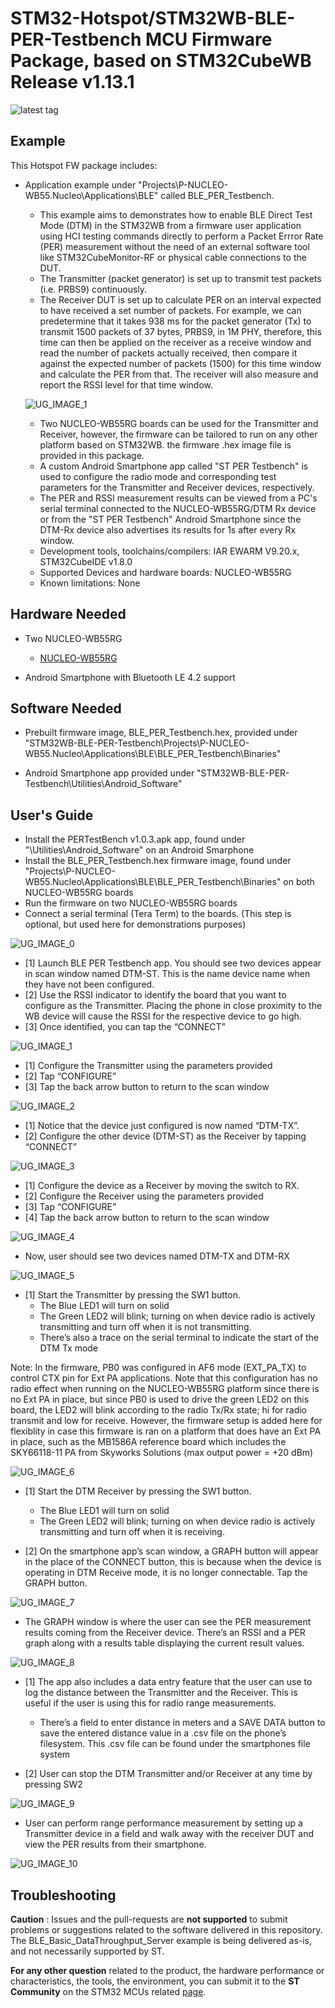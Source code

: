 # STM32-Hotspot/STM32WB-BLE-PER-Testbench MCU Firmware Package, based on STM32CubeWB Release v1.13.1

![latest tag](https://img.shields.io/github/v/tag/STMicroelectronics/STM32CubeWB.svg?color=brightgreen)

## Example

This Hotspot FW package includes:
* Application example under "Projects\P-NUCLEO-WB55.Nucleo\Applications\BLE" called BLE_PER_Testbench.     
   * This example aims to demonstrates how to enable BLE Direct Test Mode (DTM) in the STM32WB from a firmware user application using HCI testing commands directly to perform a Packet Errror Rate (PER) measurement without the need of an external software tool like STM32CubeMonitor-RF or physical cable connections to the DUT.  
   * The Transmitter (packet generator) is set up to transmit test packets (i.e. PRBS9) continuously.
   * The Receiver DUT is set up to calculate PER on an interval expected to have received a set number of packets. For example, we can predetermine that it takes 938 ms for the packet generator (Tx) to transmit 1500 packets of 37 bytes, PRBS9, in 1M PHY, therefore, this time can then be applied on the receiver as a receive window and read the number of packets actually received, then compare it against the expected number of packets (1500) for this time window and calculate the PER from that.  The receiver will also measure and report the RSSI level for that time window.

   ![UG_IMAGE_1](Utilities/Media/Images/Users_Guide/PER_Testbench_Timing.jpg)
   
   * Two NUCLEO-WB55RG boards can be used for the Transmitter and Receiver, however, the firmware can be tailored to run on any other platform based on STM32WB. the firmware .hex image file is provided in this package.
   * A custom Android Smartphone app called "ST PER Testbench" is used to configure the radio mode and corresponding test parameters for the Transmitter and Receiver devices, respectively.
   * The PER and RSSI measurement results can be viewed from a PC's serial terminal connected to the NUCLEO-WB55RG/DTM Rx device or from the "ST PER Testbench" Android Smartphone since the DTM-Rx device also advertises its results for 1s after every Rx window.
   * Development tools, toolchains/compilers: IAR EWARM V9.20.x, STM32CubeIDE v1.8.0
   * Supported Devices and hardware boards: NUCLEO-WB55RG
   * Known limitations: None

## Hardware Needed

  * Two NUCLEO-WB55RG
    * [NUCLEO-WB55RG](https://www.st.com/en/evaluation-tools/nucleo-wb55rg.html)

  * Android Smartphone with Bluetooth LE 4.2 support

## Software Needed

  * Prebuilt firmware image, BLE_PER_Testbench.hex, provided under "STM32WB-BLE-PER-Testbench\Projects\P-NUCLEO-WB55.Nucleo\Applications\BLE\BLE_PER_Testbench\Binaries"

  * Android Smartphone app provided under "STM32WB-BLE-PER-Testbench\Utilities\Android_Software"

## User's Guide
* Install the PERTestBench v1.0.3.apk app, found under "\Utilities\Android_Software" on an Android Smarphone
* Install the BLE_PER_Testbench.hex firmware image, found under "Projects\P-NUCLEO-WB55.Nucleo\Applications\BLE\BLE_PER_Testbench\Binaries" on both NUCLEO-WB55RG boards
* Run the firmware on two NUCLEO-WB55RG boards
* Connect a serial terminal (Tera Term) to the boards. (This step is optional, but used here for demonstrations purposes)

![UG_IMAGE_0](Utilities/Media/Images/Users_Guide/UG_image_0.jpg)


* [1] Launch BLE PER Testbench app. You should see two devices appear in scan window named DTM-ST. This is the name device name when they have not been configured.
* [2] Use the RSSI indicator to identify the board that you want to configure as the Transmitter. Placing the phone in close proximity to the WB device will cause the RSSI for the respective device to go high.
* [3] Once identified, you can tap the “CONNECT”

![UG_IMAGE_1](Utilities/Media/Images/Users_Guide/UG_image_1.jpg)

* [1] Configure the Transmitter using the parameters provided
* [2] Tap “CONFIGURE”
* [3] Tap the back arrow button to return to the scan window

![UG_IMAGE_2](Utilities/Media/Images/Users_Guide/UG_image_2.jpg)


* [1] Notice that the device just configured is now named “DTM-TX”.
* [2] Configure the other device (DTM-ST) as the Receiver by tapping “CONNECT”

![UG_IMAGE_3](Utilities/Media/Images/Users_Guide/UG_image_3.jpg)


* [1] Configure the device as a Receiver by moving the switch to RX.
* [2] Configure the Receiver using the parameters provided
* [3] Tap “CONFIGURE”
* [4] Tap the back arrow button to return to the scan window

![UG_IMAGE_4](Utilities/Media/Images/Users_Guide/UG_image_4.jpg)


* Now, user should see two devices named DTM-TX and DTM-RX

![UG_IMAGE_5](Utilities/Media/Images/Users_Guide/UG_image_5.jpg)


* [1] Start the Transmitter by pressing the SW1 button.
	* The Blue LED1 will turn on solid
	* The Green LED2 will blink; turning on when device radio is actively transmitting and turn off when it is not transmitting.
	* There’s also a trace on the serial terminal to indicate the start of the DTM Tx mode

Note: In the firmware, PB0 was configured in AF6 mode (EXT_PA_TX) to control CTX pin for Ext PA applications. Note that this configuration has no radio effect when running on the NUCLEO-WB55RG platform since there is no Ext PA in place, but since PB0 is used to drive the green LED2 on this board, the LED2 will blink according to the radio Tx/Rx state;  hi for radio transmit and low for receive. However, the firmware setup is added here for flexiblity in case this firmware is ran on a platform that does have an Ext PA in place, such as the MB1586A reference board which includes the SKY66118-11 PA from Skyworks Solutions (max output power = +20 dBm)

![UG_IMAGE_6](Utilities/Media/Images/Users_Guide/UG_image_6.jpg)


* [1] Start the DTM Receiver by pressing the SW1 button.
	* The Blue LED1 will turn on solid
	* The Green LED2 will blink; turning on when device radio is actively transmitting and turn off when it is receiving.

* [2] On the smartphone app’s scan window, a GRAPH button will appear in the place of the CONNECT button, this is because when the device is operating in DTM Receive mode, it is no longer connectable. Tap the GRAPH button.

![UG_IMAGE_7](Utilities/Media/Images/Users_Guide/UG_image_7.jpg)


* The GRAPH window is where the user can see the PER measurement results coming from the Receiver device. There’s an RSSI and a PER graph along with a results table displaying the current result values.   

![UG_IMAGE_8](Utilities/Media/Images/Users_Guide/UG_image_8.jpg)


* [1] The app also includes a data entry feature that the user can use to log the distance between the Transmitter and the Receiver. This is useful if the user is using this for radio range measurements.
	* There’s a field to enter distance in meters and a SAVE DATA button to save the entered distance value in a .csv file on the phone’s filesystem.  This .csv file can be found under the smartphones file system

* [2] User can stop the DTM Transmitter and/or Receiver at any time by pressing SW2

![UG_IMAGE_9](Utilities/Media/Images/Users_Guide/UG_image_9.jpg)


* User can perform range performance measurement by setting up a Transmitter device in a field and walk away with the receiver DUT and view the PER results from their smartphone.

![UG_IMAGE_10](Utilities/Media/Images/Users_Guide/UG_image_10.jpg)  


## Troubleshooting

**Caution** : Issues and the pull-requests are **not supported** to submit problems or suggestions related to the software delivered in this repository. The BLE_Basic_DataThroughput_Server example is being delivered as-is, and not necessarily supported by ST.

**For any other question** related to the product, the hardware performance or characteristics, the tools, the environment, you can submit it to the **ST Community** on the STM32 MCUs related [page](https://community.st.com/s/topic/0TO0X000000BSqSWAW/stm32-mcus).
